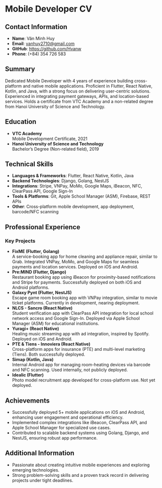# Mobile Developer CV

## Contact Information
- **Name**: Văn Minh Huy
- **Email**: vanhuy2710@gmail.com
- **GitHub**: https://github.com/Hvanw
- **Phone**: (+84) 354 726 583

## Summary
Dedicated Mobile Developer with 4 years of experience building cross-platform and native mobile applications. Proficient in Flutter, React Native, Kotlin, and Java, with a strong focus on delivering user-centric solutions. Experienced in integrating payment gateways, APIs, and location-based services. Holds a certificate from VTC Academy and a non-related degree from Hanoi University of Science and Technology.

## Education
- **VTC Academy**  
  Mobile Development Certificate, 2021
- **Hanoi University of Science and Technology**  
  Bachelor’s Degree (Non-related field), 2019

## Technical Skills
- **Languages & Frameworks**: Flutter, React Native, Kotlin, Java
- **Backend Technologies**: Django, Golang, NestJS
- **Integrations**: Stripe, VNPay, MoMo, Google Maps, iBeacon, NFC, ClearPass API, Google Sign-In
- **Tools & Platforms**: Git, Apple School Manager (ASM), Firebase, REST APIs
- **Other**: Cross-platform mobile development, app deployment, barcode/NFC scanning

## Professional Experience
### Key Projects
- **FixME (Flutter, Golang)**  
  A service-booking app for home cleaning and appliance repair, similar to Grab. Integrated VNPay, MoMo, and Google Maps for seamless payments and location services. Deployed on iOS and Android.
- **Pre:MIND (Flutter, Django)**  
  Restaurant booking app using iBeacon for proximity-based notifications and Stripe for payments. Successfully deployed on both iOS and Android platforms.
- **Galaxy Pynt (Flutter, NestJS)**  
  Escape game room booking app with VNPay integration, similar to movie ticket platforms. Currently in development, nearing deployment.
- **NLCS - Sancro (React Native)**  
  Student verification app with ClearPass API integration for local school network access and Google Sign-In. Deployed via Apple School Manager (ASM) for educational institutions.
- **Yuragi+ (React Native)**  
  Healing music streaming app with ad integration, inspired by Spotify. Deployed on iOS and Android.
- **PTE & Tiens - Innoviera (React Native)**  
  Cross-platform apps for insurance (PTE) and multi-level marketing (Tiens). Both successfully deployed.
- **Simap (Kotlin, Java)**  
  Internal Android app for managing room-heating devices via barcode and NFC scanning. Used internally, not publicly deployed.
- **Idealic (Flutter)**  
  Photo model recruitment app developed for cross-platform use. Not yet deployed.

## Achievements
- Successfully deployed 5+ mobile applications on iOS and Android, enhancing user engagement and operational efficiency.
- Implemented complex integrations like iBeacon, ClearPass API, and Apple School Manager for specialized use cases.
- Contributed to scalable backend systems using Golang, Django, and NestJS, ensuring robust app performance.

## Additional Information
- Passionate about creating intuitive mobile experiences and exploring emerging technologies.
- Strong problem-solving skills and a proven track record in delivering projects under tight deadlines.
